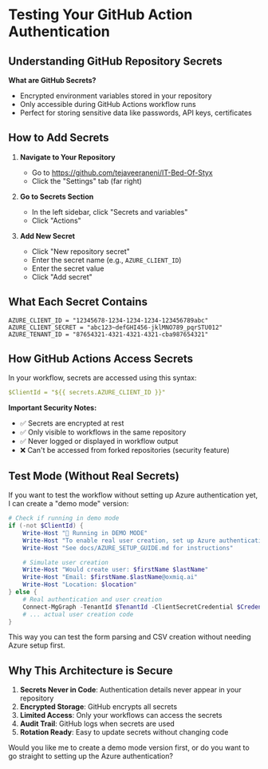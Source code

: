 # Testing Your GitHub Action Authentication

## Understanding GitHub Repository Secrets

**What are GitHub Secrets?**
- Encrypted environment variables stored in your repository
- Only accessible during GitHub Actions workflow runs
- Perfect for storing sensitive data like passwords, API keys, certificates

## How to Add Secrets

1. **Navigate to Your Repository**
   - Go to https://github.com/tejaveeraneni/IT-Bed-Of-Styx
   - Click the "Settings" tab (far right)

2. **Go to Secrets Section**
   - In the left sidebar, click "Secrets and variables"
   - Click "Actions"

3. **Add New Secret**
   - Click "New repository secret"
   - Enter the secret name (e.g., `AZURE_CLIENT_ID`)
   - Enter the secret value
   - Click "Add secret"

## What Each Secret Contains

```
AZURE_CLIENT_ID = "12345678-1234-1234-1234-123456789abc"
AZURE_CLIENT_SECRET = "abc123~defGHI456-jklMNO789_pqrSTU012"
AZURE_TENANT_ID = "87654321-4321-4321-4321-cba987654321"
```

## How GitHub Actions Access Secrets

In your workflow, secrets are accessed using this syntax:
```yaml
$ClientId = "${{ secrets.AZURE_CLIENT_ID }}"
```

**Important Security Notes:**
- ✅ Secrets are encrypted at rest
- ✅ Only visible to workflows in the same repository
- ✅ Never logged or displayed in workflow output
- ❌ Can't be accessed from forked repositories (security feature)

## Test Mode (Without Real Secrets)

If you want to test the workflow without setting up Azure authentication yet, I can create a "demo mode" version:

```powershell
# Check if running in demo mode
if (-not $ClientId) {
    Write-Host "🧪 Running in DEMO MODE"
    Write-Host "To enable real user creation, set up Azure authentication"
    Write-Host "See docs/AZURE_SETUP_GUIDE.md for instructions"

    # Simulate user creation
    Write-Host "Would create user: $firstName $lastName"
    Write-Host "Email: $firstName.$lastName@oxmiq.ai"
    Write-Host "Location: $location"
} else {
    # Real authentication and user creation
    Connect-MgGraph -TenantId $TenantId -ClientSecretCredential $Credential
    # ... actual user creation code
}
```

This way you can test the form parsing and CSV creation without needing Azure setup first.

## Why This Architecture is Secure

1. **Secrets Never in Code**: Authentication details never appear in your repository
2. **Encrypted Storage**: GitHub encrypts all secrets
3. **Limited Access**: Only your workflows can access the secrets
4. **Audit Trail**: GitHub logs when secrets are used
5. **Rotation Ready**: Easy to update secrets without changing code

Would you like me to create a demo mode version first, or do you want to go straight to setting up the Azure authentication?
